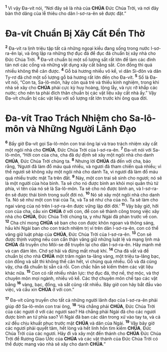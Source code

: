 <sup><b>1</b></sup> Vì vậy Đa-vít nói, “Nơi đây sẽ là nhà của **CHÚA** Đức Chúa Trời, và nơi đây bàn thờ dâng của lễ thiêu cho dân I-sơ-ra-ên sẽ được đặt.”

# Đa-vít Chuẩn Bị Xây Cất Đền Thờ
<sup><b>2</b></sup> Đa-vít ra lịnh triệu tập tất cả những ngoại kiều đang sống trong nước I-sơ-ra-ên lại, và ông lập ra những thợ đục đá để đục đá chuẩn bị xây nhà cho Đức Chúa Trời. <sup><b>3</b></sup> Đa-vít chuẩn bị một số lượng sắt rất lớn để làm các đinh tán nơi các cổng và những vật dụng xây cất bằng sắt. Còn đồng thì quá nhiều không thể cân được. <sup><b>4</b></sup> Gỗ bá hương nhiều vô kể, vì dân Si-đôn và dân Ty-rơ đã chở một số lượng gỗ bá hương rất lớn đến cho Đa-vít. <sup><b>5</b></sup> Số là Đa-vít nói, “Con ta, Sa-lô-môn, hãy còn quá trẻ và thiếu kinh nghiệm, trong khi nhà sẽ xây cho **CHÚA** phải cực kỳ huy hoàng, lộng lẫy, và rực rỡ khắp các nước; cho nên ta phải đích thân chuẩn bị các vật liệu xây cất nhà ấy.” Vậy Đa-vít chuẩn bị các vật liệu với số lượng rất lớn trước khi ông qua đời.

# Đa-vít Trao Trách Nhiệm cho Sa-lô-môn và Những Người Lãnh Đạo
<sup><b>6</b></sup> Bấy giờ Đa-vít gọi Sa-lô-môn con trai ông lại và trao trách nhiệm xây cất một ngôi nhà cho **CHÚA**, Đức Chúa Trời của I-sơ-ra-ên. <sup><b>7</b></sup> Đa-vít nói với Sa-lô-môn, “Hỡi con của cha, cha đã dự định sẽ xây một ngôi nhà cho danh **CHÚA**, Đức Chúa Trời chúng ta. <sup><b>8</b></sup> Nhưng lời **CHÚA** đã đến với cha, bảo rằng, ‘Ngươi đã làm đổ máu quá nhiều, và ngươi đã tham chiến quá nhiều; vì thế ngươi sẽ không xây một ngôi nhà cho danh Ta, vì ngươi đã làm đổ máu quá nhiều trước mặt Ta trên đất. <sup><b>9</b></sup> Này, một con trai sẽ sinh cho ngươi; nó sẽ là một người của hòa bình. Ta sẽ cho nó được bình an khỏi mọi quân thù tứ phía, vì tên của nó sẽ là Sa-lô-môn. Ta sẽ cho nó được bình an, và I-sơ-ra-ên sẽ được thái bình trong suốt đời nó. <sup><b>10</b></sup> Nó sẽ xây một ngôi nhà cho danh Ta. Nó sẽ như một con trai của Ta, và Ta sẽ như cha của nó. Ta sẽ làm cho ngai vàng của nó trên I-sơ-ra-ên được vững lập đời đời.’ <sup><b>11</b></sup> Vậy bây giờ, hỡi con của cha, cầu xin **CHÚA** ở với con, để con sẽ thành công trong việc xây nhà cho **CHÚA**, Đức Chúa Trời chúng ta, y như Ngài đã phán trước về con. <sup><b>12</b></sup> Cha chỉ mong **CHÚA** sẽ ban cho con được khôn ngoan và thông sáng, hầu khi Ngài ban cho con trách nhiệm trị vì trên dân I-sơ-ra-ên, con có thể vâng giữ luật pháp của **CHÚA**, Đức Chúa Trời của I-sơ-ra-ên. <sup><b>13</b></sup> Con sẽ được thịnh vượng nếu con cẩn thận vâng giữ những luật lệ và mạng lịnh mà **CHÚA** đã truyền cho Môi-se để truyền lại cho dân I-sơ-ra-ên. Hãy mạnh mẽ và can đảm lên. Chớ sợ hãi và đừng mất nhuệ khí. <sup><b>14</b></sup> Cha đã vất vả để chuẩn bị cho nhà **CHÚA** một trăm ngàn ta-lâng vàng, một triệu ta-lâng bạc, còn đồng và sắt thì không thể cân hết, vì chúng quá nhiều. Gỗ và đá cũng vậy, cha đã chuẩn bị sẵn cả rồi. Con chắc hẳn sẽ kiếm thêm các vật liệu khác nữa. <sup><b>15</b></sup> Con có rất nhiều nhân lực: thợ đục đá, thợ nề, thợ mộc, và thợ chuyên môn mọi ngành, nhiều vô kể. Các thợ chuyên môn chế tạo các vật bằng <sup><b>16</b></sup> vàng, bạc, đồng, và sắt cũng rất nhiều. Bây giờ con hãy bắt đầu vào việc, và cầu xin **CHÚA** ở với con.”

<sup><b>17</b></sup> Đa-vít cũng truyền cho tất cả những người lãnh đạo của I-sơ-ra-ên phải giúp đỡ Sa-lô-môn con trai ông, <sup><b>18</b></sup> “Há chẳng phải **CHÚA**, Đức Chúa Trời của các ngươi ở với các ngươi sao? Há chẳng phải Ngài đã cho các ngươi được bình an tứ phía sao? Vì Ngài đã ban các dân trong xứ vào tay ta, và cả xứ đều chịu khuất phục trước mặt **CHÚA** và dân của Ngài. <sup><b>19</b></sup> Vậy bây giờ các ngươi phải quyết tâm, hết lòng và hết linh hồn tìm kiếm **CHÚA**, Đức Chúa Trời của các ngươi. Hãy đi và xây một đền thánh cho **CHÚA** Đức Chúa Trời để Rương Giao Ước của **CHÚA** và các vật thánh của Đức Chúa Trời có thể được mang vào nhà sẽ xây cho danh **CHÚA**.”